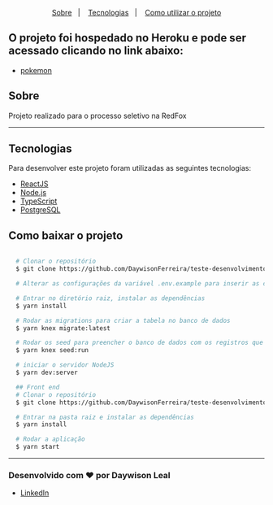 

<p align="center">
<a href="#sobre">Sobre</a>&nbsp;&nbsp;&nbsp;|&nbsp;&nbsp;&nbsp;
  <a href="#tecnologias">Tecnologias</a>&nbsp;&nbsp;&nbsp;|&nbsp;&nbsp;&nbsp;
  <a href="#como-baixar-o-projeto">Como utilizar o projeto</a>
</p>

## O projeto foi hospedado no Heroku e pode ser acessado clicando no link abaixo:
- [pokemon](https://testefox-frontend.herokuapp.com/)

## Sobre
Projeto realizado para o processo seletivo na RedFox

---

##  Tecnologias
Para desenvolver este projeto foram utilizadas as seguintes tecnologias:

-  [ReactJS](https://reactjs.org/)
-  [Node.js](nodejs)
-  [TypeScript](https://www.typescriptlang.org/)
-  [PostgreSQL](https://www.postgresql.org/)

## Como baixar o projeto

```bash

  # Clonar o repositório
  $ git clone https://github.com/DaywisonFerreira/teste-desenvolvimento-web

  # Alterar as configurações da variável .env.example para inserir as credenciais do banco de dados

  # Entrar no diretório raiz, instalar as dependências
  $ yarn install

  # Rodar as migrations para criar a tabela no banco de dados
  $ yarn knex migrate:latest

  # Rodar os seed para preencher o banco de dados com os registros que estão no excel (eu alterei alguns nomes de registros das colunas para que fossem criado no banco de dados sem problema)
  $ yarn knex seed:run

  # iniciar o servidor NodeJS
  $ yarn dev:server

  ## Front end
  # Clonar o repositório
  $ git clone https://github.com/DaywisonFerreira/teste-desenvolvimento-frontend

  # Entrar na pasta raiz e instalar as dependências
  $ yarn install

  # Rodar a aplicação
  $ yarn start


  ```
  ----
### Desenvolvido com :heart: por Daywison Leal
-  [LinkedIn](https://www.linkedin.com/in/daywison-leal/)









